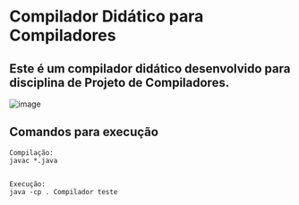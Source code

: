 # Compilador Didático para Compiladores

## Este é um compilador didático desenvolvido para disciplina de Projeto de Compiladores.

![image](https://github.com/guilhermedallm4/Compilers/assets/54902373/fc690343-446d-4e04-b4f0-b5cf04141073)

## Comandos para execução
```
Compilação:
javac *.java


Execução:
java -cp . Compilador teste

```
